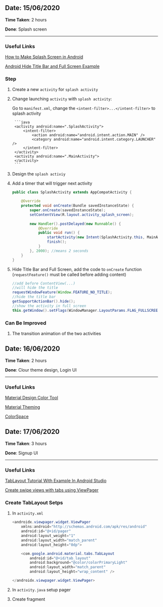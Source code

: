 ## Date: 15/06/2020

**Time Taken**: 2 hours

**Done**: Splash screen

---

### Useful Links

[How to Make Splash Screen in Android](https://hackernoon.com/how-to-make-splash-screen-in-android-e8333yoq)

[Android Hide Title Bar and Full Screen Example](https://www.javatpoint.com/android-hide-title-bar-example)

### Step

1. Create a new `activity` for `splash activity`

2. Change launching `activity` with `splash activity`:

   Go to  `manifest.xml`, change the `<intent-filter>...</intent-filter>` to splash activity
  
        ```java
        <activity android:name=".SplashActivity">
            <intent-filter>
                <action android:name="android.intent.action.MAIN" />
                <category android:name="android.intent.category.LAUNCHER" />
            </intent-filter>
        </activity>
        <activity android:name=".MainActivity">
        </activity>
        ```
3. Design the `splash activiy`

4. Add a timer that will trigger next activity

    ```java
    public class SplashActivity extends AppCompatActivity {
    
        @Override
        protected void onCreate(Bundle savedInstanceState) {
            super.onCreate(savedInstanceState);
            setContentView(R.layout.activity_splash_screen);
          
            new Handler().postDelayed(new Runnable() {
                @Override
                public void run() {
                    startActivity(new Intent(SplashActivity.this, MainActivity.class));
                    finish();
                }
            }, 2000); //means 2 seconds
        }
    }
    ```

5. Hide Title Bar and Full Screen, add the code to `onCreate` function (`requestFeature()` must be called before adding content)
    
    ```java
    //add before ContentView(...)
    //will hide the title
    requestWindowFeature(Window.FEATURE_NO_TITLE);
    //hide the title bar
    getSupportActionBar().hide(); 
    //show the activity in full screen
    this.getWindow().setFlags(WindowManager.LayoutParams.FLAG_FULLSCREEN,WindowManager.LayoutParams.FLAG_FULLSCREEN); 
    ```
    
### Can Be Improved

1. The transition animation of the two activities

## Date: 16/06/2020

**Time Taken**: 2 hours

**Done**: Clour theme design, Login UI

---

### Useful Links

[Material Design Color Tool](https://material.io/resources/color/#!/?view.left=0&view.right=0&primary.color=ffc75f&secondary.color=E57373)

[Material Theming](https://material.io/design/material-theming/overview.html)

[ColorSpace](https://mycolor.space/?hex=%23FFC75F&sub=1)

## Date: 17/06/2020

**Time Taken**: 3 hours

**Done**: Signup UI

---

### Useful Links

[TabLayout Tutorial With Example In Android Studio](https://abhiandroid.com/materialdesign/tablayout-example-android-studio.html#Example_2_of_TabLayout_Using_ViewPager)

[Create swipe views with tabs using ViewPager](https://developer.android.com/guide/navigation/navigation-swipe-view#java)

### Create TabLayout Setps

1. In `activity.xml`

    ```java
    <androidx.viewpager.widget.ViewPager
        xmlns:android="http://schemas.android.com/apk/res/android"
        android:id="@+id/pager"
        android:layout_weight="1"
        android:layout_width="match_parent"
        android:layout_height="0dp">
    
        <com.google.android.material.tabs.TabLayout
            android:id="@+id/tab_layout"
            android:background="@color/colorPrimaryLight"
            android:layout_width="match_parent"
            android:layout_height="wrap_content" />
    
    </androidx.viewpager.widget.ViewPager>
    ```
    
2. In `activity.java` setup pager

3. Create fragment

